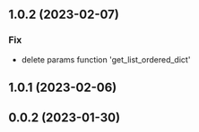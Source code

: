 ## 1.0.2 (2023-02-07)

### Fix

- delete params function 'get_list_ordered_dict'

## 1.0.1 (2023-02-06)

## 0.0.2 (2023-01-30)
